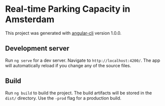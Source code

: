 # Real-time Parking Capacity in Amsterdam

This project was generated with [angular-cli](https://github.com/angular/angular-cli) version 1.0.0.

## Development server
Run `ng serve` for a dev server. Navigate to `http://localhost:4200/`. The app will automatically reload if you change any of the source files.

## Build

Run `ng build` to build the project. The build artifacts will be stored in the `dist/` directory. Use the `-prod` flag for a production build.
